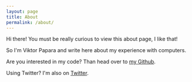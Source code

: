 ```yaml
---
layout: page
title: About
permalink: /about/
---
```


Hi there! You must be really curious to view this about page, I like that!

So I'm Viktor Papara and write here about my experience with computers.

Are you interested in my code? Than head over to [my Github](https://github.com/eucalypto).

Using Twitter? I'm also on [Twitter](https://twitter.com/ViktorPapara).
